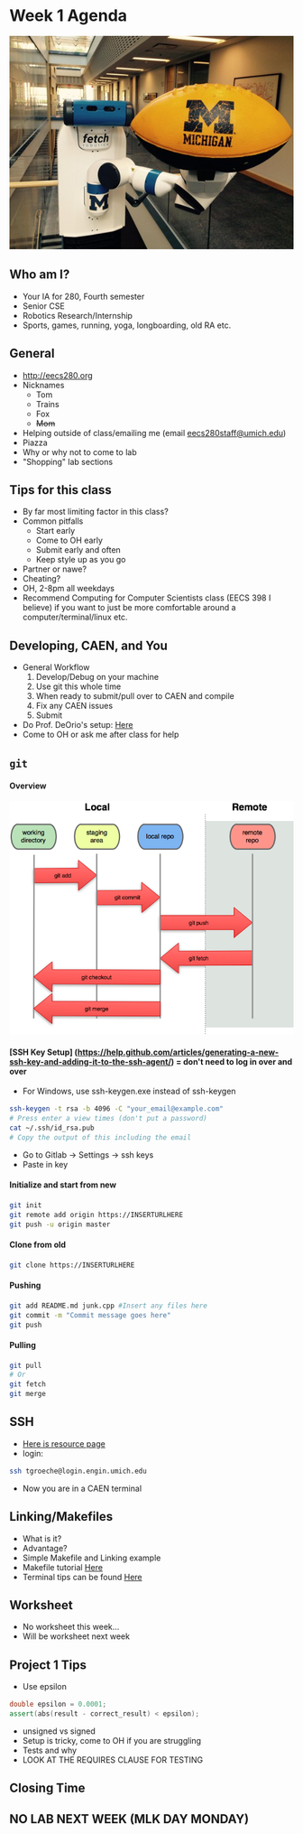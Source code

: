 # Week 1 Agenda
![Image](.other/pictures/fetch0.jpg) 
## Who am I?
- Your IA for 280, Fourth semester
- Senior CSE
- Robotics Research/Internship
- Sports, games, running, yoga, longboarding, old RA etc.

## General
- http://eecs280.org
- Nicknames
	- Tom
	- Trains
	- Fox
	- ~~Mom~~
- Helping outside of class/emailing me (email eecs280staff@umich.edu)
- Piazza
- Why or why not to come to lab
- "Shopping" lab sections

## Tips for this class
- By far most limiting factor in this class?
- Common pitfalls
	- Start early
	- Come to OH early
	- Submit early and often
	- Keep style up as you go
- Partner or nawe?
- Cheating?
- OH, 2-8pm all weekdays
- Recommend Computing for Computer Scientists class (EECS 398 I believe) if you want to just be more comfortable around a computer/terminal/linux etc.


## Developing, CAEN, and You
- General Workflow
	1. Develop/Debug on your machine
	2. Use git this whole time
	3. When ready to submit/pull over to CAEN and compile
	4. Fix any CAEN issues
	5. Submit
- Do Prof. DeOrio's setup: [Here](https://eecs280staff.github.io/p1-stats/setup.html)
- Come to OH or ask me after class for help

## `git`
#### Overview
![Image](.other/pictures/git_everthing_is_local.png)
#### [SSH Key Setup] (https://help.github.com/articles/generating-a-new-ssh-key-and-adding-it-to-the-ssh-agent/) = don't need to log in over and over
- For Windows, use ssh-keygen.exe instead of ssh-keygen

```bash
ssh-keygen -t rsa -b 4096 -C "your_email@example.com"
# Press enter a view times (don't put a password)
cat ~/.ssh/id_rsa.pub
# Copy the output of this including the email
```
- Go to Gitlab -> Settings -> ssh keys 
- Paste in key

#### Initialize and start from new
```bash
git init
git remote add origin https://INSERTURLHERE
git push -u origin master
```

#### Clone from old
```bash
git clone https://INSERTURLHERE
```

#### Pushing
```bash
git add README.md junk.cpp #Insert any files here
git commit -m "Commit message goes here"
git push
```
#### Pulling
```bash
git pull
# Or
git fetch
git merge
```

## SSH
- [Here is resource page](http://caenfaq.engin.umich.edu/linux-login/how-do-i-connect-to-the-linux-login-service-using-secure-shell-ssh)
- login:

```bash
ssh tgroeche@login.engin.umich.edu
```
- Now you are in a CAEN terminal


## Linking/Makefiles
- What is it?
- Advantage?
- Simple Makefile and Linking example
- Makefile tutorial [Here](https://www.youtube.com/watch?v=uBe_PvY7QAw)
- Terminal tips can be found [Here](https://www.youtube.com/watch?v=or0UaQc7uAY)

## Worksheet
- No worksheet this week...
- Will be worksheet next week

## Project 1 Tips
- Use epsilon
```cpp
double epsilon = 0.0001;
assert(abs(result - correct_result) < epsilon);
```
- unsigned vs signed
- Setup is tricky, come to OH if you are struggling
- Tests and why
- LOOK AT THE REQUIRES CLAUSE FOR TESTING


## Closing Time
## NO LAB NEXT WEEK (MLK DAY MONDAY)
